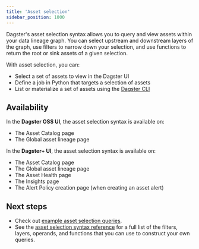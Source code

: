```yaml
---
title: 'Asset selection'
sidebar_position: 1000
---
```


Dagster's asset selection syntax allows you to query and view assets within your data lineage graph. You can select upstream and downstream layers of the graph, use filters to narrow down your selection, and use functions to return the root or sink assets of a given selection.

With asset selection, you can:

- Select a set of assets to view in the Dagster UI
- Define a job in Python that targets a selection of assets
- List or materialize a set of assets using the [Dagster CLI](/api/python-api/cli#dagster-asset)

## Availability

In the **Dagster OSS UI**, the asset selection syntax is available on:

- The Asset Catalog page
- The Global asset lineage page

In the **Dagster+ UI**, the asset selection syntax is available on:

- The Asset Catalog page
- The Global asset lineage page
- The Asset Health page
- The Insights page
- The Alert Policy creation page (when creating an asset alert)

## Next steps

- Check out [example asset selection queries](examples).
- See the [asset selection syntax reference](reference) for a full list of the filters, layers, operands, and functions that you can use to construct your own queries.